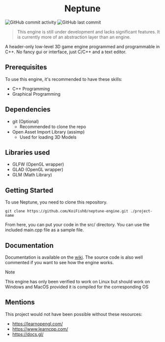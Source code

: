 <div align="center">
    <h1>Neptune</h1>
</div>

![GitHub commit activity](https://img.shields.io/github/commit-activity/t/KoiFish0/neptune-engine) ![GitHub last commit](https://img.shields.io/github/last-commit/KoiFish0/neptune-engine)

> This engine is still under development and lacks significant features. It is currently more of an abstraction layer than an engine.

A header-only low-level 3D game engine programmed and programmable in C++. No fancy gui or interface, just C/C++ and a text editor.

## Prerequisites

To use this engine, it's recommended to have these skills:
 - C++ Programming
 - Graphical Programming

## Dependencies
 - git (Optional)
     - Recommended to clone the repo
 - Open Asset Import Library (assimp)
     - Used for loading 3D Models

## Libraries used
 - GLFW (OpenGL wrapper) 
 - GLAD (OpenGL wrapper)
 - GLM (Math Library)

## Getting Started

To use Neptune, you need to clone this repository.

```
git clone https://github.com/KoiFish0/neptune-engine.git ./project-name
```

From here, you can put your code in the src/ directory. You can use the included main.cpp file as a sample file.

## Documentation

Documentation is available on the [wiki](https://github.com/KoiFish0/neptune-engine/wiki). The source code is also well commented if you want to see how the engine works.

> [!NOTE] 
> This engine has only been verified to work on Linux but should work on Windows and MacOS provided it is compiled for the corresponding OS

## Mentions

This project would not have been possible without these resources:

 - https://learnopengl.com/
 - https://www.learncpp.com/
 - https://docs.gl/

